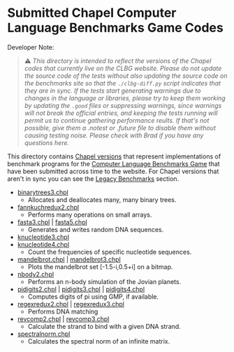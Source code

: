# Submitted Chapel Computer Language Benchmarks Game Codes

Developer Note:

> :warning: *This directory is intended to reflect the versions of the
  Chapel codes that currently live on the CLBG website. Please do not
  update the source code of the tests without also updating the source
  code on the benchmarks site so that the `./clbg-diff.py` script
  indicates that they are in sync.  If the tests start generating
  warnings due to changes in the language or libraries, please try to
  keep them working by updating the `.good` files or suppressing
  warnings, since warnings will not break the official entries, and
  keeping the tests running will permit us to continue gathering
  performance reults.  If that's not possible, give them a .notest or
  .future file to disable them without causing testing noise.  Please
  check with Brad if you have any questions here.*


This directory contains 
[Chapel versions](https://benchmarksgame-team.pages.debian.net/benchmarksgame/measurements/chapel.html)
that represent implementations of benchmark programs for the 
[Computer Language Benchmarks Game](https://benchmarksgame-team.pages.debian.net/benchmarksgame/index.html)
that have been submitted across time to the website. For Chapel versions that aren't in sync you can see the 
[Legacy Benchmarks](##legacy-benchmarks) section.

* [binarytrees3.chpl](https://benchmarksgame-team.pages.debian.net/benchmarksgame/program/binarytrees-chapel-3.html)
    * Allocates and deallocates many, many binary trees.
* [fannkuchredux2.chpl](https://benchmarksgame-team.pages.debian.net/benchmarksgame/program/fannkuchredux-chapel-2.html)
    * Performs many operations on small arrays.
* [fasta3.chpl](https://benchmarksgame-team.pages.debian.net/benchmarksgame/program/fasta-chapel-3.html) |
  [fasta5.chpl](https://benchmarksgame-team.pages.debian.net/benchmarksgame/program/fasta-chapel-5.html)
    * Generates and writes random DNA sequences.
* [knucleotide3.chpl](https://benchmarksgame-team.pages.debian.net/benchmarksgame/program/knucleotide-chapel-3.html)
* [knucleotide4.chpl](https://benchmarksgame-team.pages.debian.net/benchmarksgame/program/knucleotide-chapel-4.html)
    * Count the frequencies of specific nucleotide sequences.
* [mandelbrot.chpl](https://benchmarksgame-team.pages.debian.net/benchmarksgame/program/mandelbrot-chapel-1.html) |
  [mandelbrot3.chpl](https://benchmarksgame-team.pages.debian.net/benchmarksgame/program/mandelbrot-chapel-3.html)
    * Plots the mandelbrot set [-1.5-i,0.5+i] on a bitmap.
* [nbody2.chpl](https://benchmarksgame-team.pages.debian.net/benchmarksgame/program/nbody-chapel-2.html)
    * Performs an n-body simulation of the Jovian planets.
* [pidigits2.chpl](https://benchmarksgame-team.pages.debian.net/benchmarksgame/program/pidigits-chapel-2.html) |
  [pidigits3.chpl](https://benchmarksgame-team.pages.debian.net/benchmarksgame/program/pidigits-chapel-3.html) |
  [pidigits4.chpl](https://benchmarksgame-team.pages.debian.net/benchmarksgame/program/pidigits-chapel-4.html)
    * Computes digits of pi using GMP, if available.
* [regexredux2.chpl](https://benchmarksgame-team.pages.debian.net/benchmarksgame/program/regexredux-chapel-2.html) |
  [regexredux3.chpl](https://benchmarksgame-team.pages.debian.net/benchmarksgame/program/regexredux-chapel-3.html)
    * Performs DNA matching
* [revcomp2.chpl](https://benchmarksgame-team.pages.debian.net/benchmarksgame/program/revcomp-chapel-2.html) |
  [revcomp3.chpl](https://benchmarksgame-team.pages.debian.net/benchmarksgame/program/revcomp-chapel-3.html)
    * Calculate the strand to bind with a given DNA strand.
* [spectralnorm.chpl](https://benchmarksgame-team.pages.debian.net/benchmarksgame/program/spectralnorm-chapel-1.html)
    * Calculates the spectral norm of an infinite matrix.
